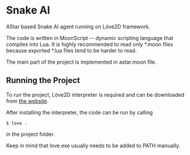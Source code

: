 # Snake AI

AStar based Snake AI agent running on Löve2D framework.

The code is written in MoonScript -- dynamic scripting language that compiles into Lua. It is highly recommended to read only *.moon files because exported *.lua files tend to be harder to read.

The main part of the project is implemented in astar.moon file.

## Running the Project

To run the project, Löve2D interpreter is required and can be downloaded from [the website](https://love2d.org/#download).

After installing the interpreter, the code can be run by calling
```
$ love .
```
in the project folder.

Keep in mind that love.exe usually needs to be added to PATH manually.
